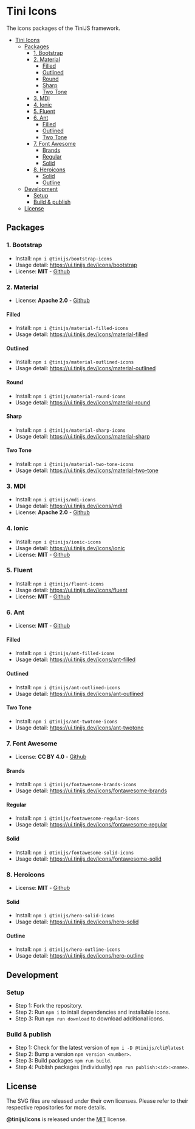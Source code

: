 # Tini Icons

The icons packages of the TiniJS framework.

- [Tini Icons](#tini-icons)
  - [Packages](#packages)
    - [1. Bootstrap](#1-bootstrap)
    - [2. Material](#2-material)
      - [Filled](#filled)
      - [Outlined](#outlined)
      - [Round](#round)
      - [Sharp](#sharp)
      - [Two Tone](#two-tone)
    - [3. MDI](#3-mdi)
    - [4. Ionic](#4-ionic)
    - [5. Fluent](#5-fluent)
    - [6. Ant](#6-ant)
      - [Filled](#filled-1)
      - [Outlined](#outlined-1)
      - [Two Tone](#two-tone-1)
    - [7. Font Awesome](#7-font-awesome)
      - [Brands](#brands)
      - [Regular](#regular)
      - [Solid](#solid)
    - [8. Heroicons](#8-heroicons)
      - [Solid](#solid-1)
      - [Outline](#outline)
  - [Development](#development)
    - [Setup](#setup)
    - [Build \& publish](#build--publish)
  - [License](#license)

## Packages

### 1. Bootstrap

- Install: `npm i @tinijs/bootstrap-icons`
- Usage detail: <https://ui.tinijs.dev/icons/bootstrap>
- License: **MIT** - [Github](https://github.com/twbs/icons)

### 2. Material

- License: **Apache 2.0** - [Github](https://github.com/google/material-design-icons)

#### Filled

- Install: `npm i @tinijs/material-filled-icons`
- Usage detail: <https://ui.tinijs.dev/icons/material-filled>

#### Outlined

- Install: `npm i @tinijs/material-outlined-icons`
- Usage detail: <https://ui.tinijs.dev/icons/material-outlined>

#### Round

- Install: `npm i @tinijs/material-round-icons`
- Usage detail: <https://ui.tinijs.dev/icons/material-round>

#### Sharp

- Install: `npm i @tinijs/material-sharp-icons`
- Usage detail: <https://ui.tinijs.dev/icons/material-sharp>

#### Two Tone

- Install: `npm i @tinijs/material-two-tone-icons`
- Usage detail: <https://ui.tinijs.dev/icons/material-two-tone>

### 3. MDI

- Install: `npm i @tinijs/mdi-icons`
- Usage detail: <https://ui.tinijs.dev/icons/mdi>
- License: **Apache 2.0** - [Github](https://github.com/Templarian/MaterialDesign-SVG)

### 4. Ionic

- Install: `npm i @tinijs/ionic-icons`
- Usage detail: <https://ui.tinijs.dev/icons/ionic>
- License: **MIT** - [Github](https://github.com/ionic-team/ionicons)

### 5. Fluent

- Install: `npm i @tinijs/fluent-icons`
- Usage detail: <https://ui.tinijs.dev/icons/fluent>
- License: **MIT** - [Github](https://github.com/microsoft/fluentui-system-icons)

### 6. Ant

- License: **MIT** - [Github](https://github.com/ant-design/ant-design-icons/tree/master)

#### Filled

- Install: `npm i @tinijs/ant-filled-icons`
- Usage detail: <https://ui.tinijs.dev/icons/ant-filled>

#### Outlined

- Install: `npm i @tinijs/ant-outlined-icons`
- Usage detail: <https://ui.tinijs.dev/icons/ant-outlined>

#### Two Tone

- Install: `npm i @tinijs/ant-twotone-icons`
- Usage detail: <https://ui.tinijs.dev/icons/ant-twotone>

### 7. Font Awesome

- License: **CC BY 4.0** - [Github](https://github.com/FortAwesome/Font-Awesome)

#### Brands

- Install: `npm i @tinijs/fontawesome-brands-icons`
- Usage detail: <https://ui.tinijs.dev/icons/fontawesome-brands>

#### Regular

- Install: `npm i @tinijs/fontawesome-regular-icons`
- Usage detail: <https://ui.tinijs.dev/icons/fontawesome-regular>

#### Solid

- Install: `npm i @tinijs/fontawesome-solid-icons`
- Usage detail: <https://ui.tinijs.dev/icons/fontawesome-solid>

### 8. Heroicons

- License: **MIT** - [Github](https://github.com/tailwindlabs/heroicons)

#### Solid

- Install: `npm i @tinijs/hero-solid-icons`
- Usage detail: <https://ui.tinijs.dev/icons/hero-solid>

#### Outline

- Install: `npm i @tinijs/hero-outline-icons`
- Usage detail: <https://ui.tinijs.dev/icons/hero-outline>

## Development

### Setup

- Step 1: Fork the repository.
- Step 2: Run `npm i` to intall dependencies and installable icons.
- Step 3: Run `npm run download` to download additional icons.

### Build & publish

- Step 1: Check for the latest version of `npm i -D @tinijs/cli@latest`
- Step 2: Bump a version `npm version <number>`.
- Step 3: Build packages `npm run build`.
- Step 4: Publish packages (individually) `npm run publish:<id>:<name>`.

## License

The SVG files are released under their own licenses. Please refer to their respective repositories for more details.

**@tinijs/icons** is released under the [MIT](https://github.com/tinijs/icons/blob/master/LICENSE) license.
